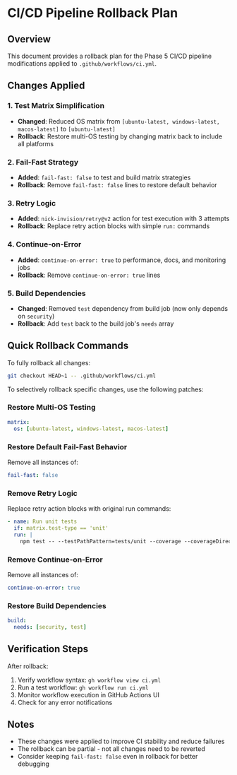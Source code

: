 # CI/CD Pipeline Rollback Plan

## Overview
This document provides a rollback plan for the Phase 5 CI/CD pipeline modifications applied to `.github/workflows/ci.yml`.

## Changes Applied

### 1. Test Matrix Simplification
- **Changed**: Reduced OS matrix from `[ubuntu-latest, windows-latest, macos-latest]` to `[ubuntu-latest]`
- **Rollback**: Restore multi-OS testing by changing matrix back to include all platforms

### 2. Fail-Fast Strategy
- **Added**: `fail-fast: false` to test and build matrix strategies
- **Rollback**: Remove `fail-fast: false` lines to restore default behavior

### 3. Retry Logic
- **Added**: `nick-invision/retry@v2` action for test execution with 3 attempts
- **Rollback**: Replace retry action blocks with simple `run:` commands

### 4. Continue-on-Error
- **Added**: `continue-on-error: true` to performance, docs, and monitoring jobs
- **Rollback**: Remove `continue-on-error: true` lines

### 5. Build Dependencies
- **Changed**: Removed `test` dependency from build job (now only depends on `security`)
- **Rollback**: Add `test` back to the build job's `needs` array

## Quick Rollback Commands

To fully rollback all changes:
```bash
git checkout HEAD~1 -- .github/workflows/ci.yml
```

To selectively rollback specific changes, use the following patches:

### Restore Multi-OS Testing
```yaml
matrix:
  os: [ubuntu-latest, windows-latest, macos-latest]
```

### Restore Default Fail-Fast Behavior
Remove all instances of:
```yaml
fail-fast: false
```

### Remove Retry Logic
Replace retry action blocks with original run commands:
```yaml
- name: Run unit tests
  if: matrix.test-type == 'unit'
  run: |
    npm test -- --testPathPattern=tests/unit --coverage --coverageDirectory=test-results/coverage
```

### Remove Continue-on-Error
Remove all instances of:
```yaml
continue-on-error: true
```

### Restore Build Dependencies
```yaml
build:
  needs: [security, test]
```

## Verification Steps

After rollback:
1. Verify workflow syntax: `gh workflow view ci.yml`
2. Run a test workflow: `gh workflow run ci.yml`
3. Monitor workflow execution in GitHub Actions UI
4. Check for any error notifications

## Notes
- These changes were applied to improve CI stability and reduce failures
- The rollback can be partial - not all changes need to be reverted
- Consider keeping `fail-fast: false` even in rollback for better debugging